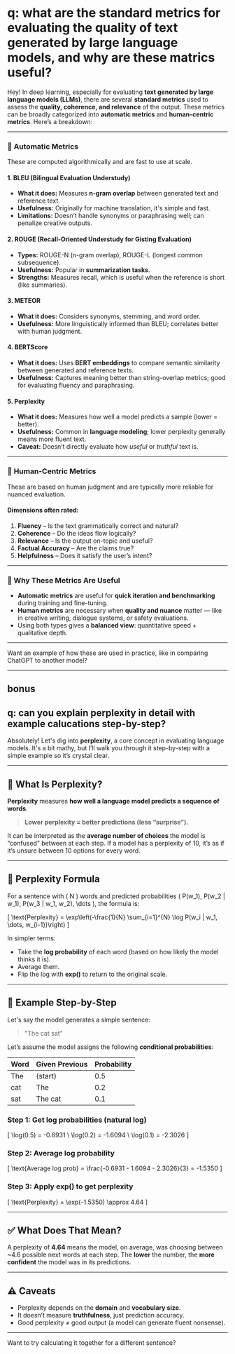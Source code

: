 # q: what are the standard metrics for evaluating the quality of text generated by large language models, and why are these matrics useful?

Hey! In deep learning, especially for evaluating **text generated by large language models (LLMs)**, there are several **standard metrics** used to assess the **quality, coherence, and relevance** of the output. These metrics can be broadly categorized into **automatic metrics** and **human-centric metrics**. Here’s a breakdown:

---

### 🔢 **Automatic Metrics**
These are computed algorithmically and are fast to use at scale.

#### 1. **BLEU (Bilingual Evaluation Understudy)**
- **What it does:** Measures **n-gram overlap** between generated text and reference text.
- **Usefulness:** Originally for machine translation, it's simple and fast.
- **Limitations:** Doesn’t handle synonyms or paraphrasing well; can penalize creative outputs.

#### 2. **ROUGE (Recall-Oriented Understudy for Gisting Evaluation)**
- **Types:** ROUGE-N (n-gram overlap), ROUGE-L (longest common subsequence).
- **Usefulness:** Popular in **summarization tasks**.
- **Strengths:** Measures recall, which is useful when the reference is short (like summaries).

#### 3. **METEOR**
- **What it does:** Considers synonyms, stemming, and word order.
- **Usefulness:** More linguistically informed than BLEU; correlates better with human judgment.

#### 4. **BERTScore**
- **What it does:** Uses **BERT embeddings** to compare semantic similarity between generated and reference texts.
- **Usefulness:** Captures meaning better than string-overlap metrics; good for evaluating fluency and paraphrasing.

#### 5. **Perplexity**
- **What it does:** Measures how well a model predicts a sample (lower = better).
- **Usefulness:** Common in **language modeling**; lower perplexity generally means more fluent text.
- **Caveat:** Doesn’t directly evaluate how *useful* or *truthful* text is.

---

### 👀 **Human-Centric Metrics**
These are based on human judgment and are typically more reliable for nuanced evaluation.

#### Dimensions often rated:
1. **Fluency** – Is the text grammatically correct and natural?
2. **Coherence** – Do the ideas flow logically?
3. **Relevance** – Is the output on-topic and useful?
4. **Factual Accuracy** – Are the claims true?
5. **Helpfulness** – Does it satisfy the user’s intent?

---

### 📌 Why These Metrics Are Useful

- **Automatic metrics** are useful for **quick iteration and benchmarking** during training and fine-tuning.
- **Human metrics** are necessary when **quality and nuance** matter — like in creative writing, dialogue systems, or safety evaluations.
- Using both types gives a **balanced view**: quantitative speed + qualitative depth.

---

Want an example of how these are used in practice, like in comparing ChatGPT to another model?


---

## bonus

## q: can you explain perplexity in detail with example calucations step-by-step?

Absolutely! Let's dig into **perplexity**, a core concept in evaluating language models. It's a bit mathy, but I’ll walk you through it step-by-step with a simple example so it’s crystal clear.

---

## 🤔 What Is Perplexity?

**Perplexity** measures **how well a language model predicts a sequence of words**.

> **Lower perplexity = better predictions (less “surprise”).**

It can be interpreted as the **average number of choices** the model is “confused” between at each step. If a model has a perplexity of 10, it’s as if it’s unsure between 10 options for every word.

---

## 📐 Perplexity Formula

For a sentence with \( N \) words and predicted probabilities \( P(w_1), P(w_2 | w_1), P(w_3 | w_1, w_2), \dots \), the formula is:

\[
\text{Perplexity} = \exp\left(-\frac{1}{N} \sum_{i=1}^{N} \log P(w_i | w_1, \dots, w_{i-1})\right)
\]

In simpler terms:

- Take the **log probability** of each word (based on how likely the model thinks it is).
- Average them.
- Flip the log with **exp()** to return to the original scale.

---

## 🧮 Example Step-by-Step

Let's say the model generates a simple sentence:

> "The cat sat"

Let’s assume the model assigns the following **conditional probabilities**:

| Word | Given Previous | Probability |
|------|----------------|-------------|
| The  | (start)        | 0.5         |
| cat  | The            | 0.2         |
| sat  | The cat        | 0.1         |

### Step 1: Get log probabilities (natural log)

\[
\log(0.5) = -0.6931 \\
\log(0.2) = -1.6094 \\
\log(0.1) = -2.3026
\]

### Step 2: Average log probability

\[
\text{Average log prob} = \frac{-0.6931 - 1.6094 - 2.3026}{3} = -1.5350
\]

### Step 3: Apply exp() to get perplexity

\[
\text{Perplexity} = \exp(-1.5350) \approx 4.64
\]

---

## ✅ What Does That Mean?

A perplexity of **4.64** means the model, on average, was choosing between ~4.6 possible next words at each step. The **lower** the number, the **more confident** the model was in its predictions.

---

## ⚠️ Caveats

- Perplexity depends on the **domain** and **vocabulary size**.
- It doesn’t measure **truthfulness**, just prediction accuracy.
- Good perplexity ≠ good output (a model can generate fluent nonsense).

---

Want to try calculating it together for a different sentence?






